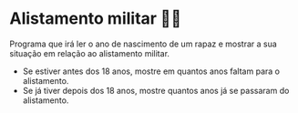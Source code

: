 # Alistamento militar 💂‍♂️

Programa que irá ler o ano de nascimento de um rapaz e mostrar a sua
situação em relação ao alistamento militar.

- Se estiver antes dos 18 anos, mostre em quantos anos faltam para o
alistamento.
- Se já tiver depois dos 18 anos, mostre quantos anos já se passaram do
alistamento.
